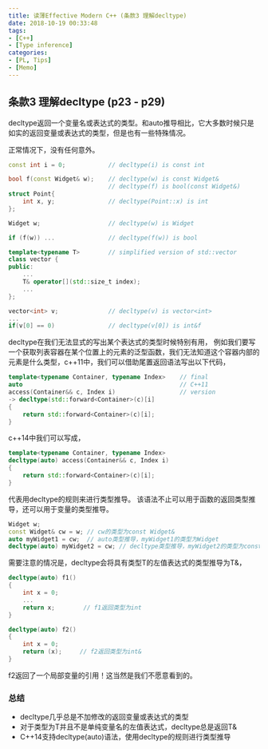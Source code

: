```yaml
---
title: 读薄Effective Modern C++ (条款3 理解decltype)
date: 2018-10-19 00:33:48
tags:
- [C++]
- [Type inference]
categories:
- [PL, Tips]
- [Memo]
---
```


## 条款3 理解decltype (p23 - p29)
decltype返回一个变量名或表达式的类型。和auto推导相比，它大多数时候只是如实的返回变量或表达式的类型，但是也有一些特殊情况。
<!-- more -->
正常情况下，没有任何意外。
```cpp
const int i = 0;            // decltype(i) is const int

bool f(const Widget& w);    // decltype(w) is const Widget&
                            // decltype(f) is bool(const Widget&)
struct Point{
    int x, y;               // decltype(Point::x) is int
};

Widget w;                   // decltype(w) is Widget

if (f(w)) ...               // decltype(f(w)) is bool

template<typename T>        // simplified version of std::vector
class vector {
public:
    ...
    T& operator[](std::size_t index);
    ...
};

vector<int> v;              // decltype(v) is vector<int>
...
if(v[0] == 0)               // decltype(v[0]) is int&f
```

decltype在我们无法显式的写出某个表达式的类型时候特别有用，
例如我们要写一个获取列表容器在某个位置上的元素的泛型函数，我们无法知道这个容器内部的元素是什么类型，c++11中，我们可以借助尾置返回语法写出以下代码，
```cpp
template<typename Container, typename Index>    // final
auto                                            // C++11
access(Container&& c, Index i)                  // version
-> decltype(std::forward<Container>(c)[i]
{
    return std::forward<Container>(c)[i];
}
```
c++14中我们可以写成，
```cpp
template<typename Container, typename Index>
decltype(auto) access(Container&& c, Index i)
{
    return std::forward<Container>(c)[i];
}
```
代表用decltype的规则来进行类型推导。
该语法不止可以用于函数的返回类型推导，还可以用于变量的类型推导。
```cpp
Widget w;
const Widget& cw = w; // cw的类型为const Widget&
auto myWidget1 = cw;  // auto类型推导，myWidget1的类型为Widget
decltype(auto) myWidget2 = cw; // decltype类型推导，myWidget2的类型为const Widget&
```

需要注意的情况是，decltype会将具有类型T的左值表达式的类型推导为T&，
```cpp
decltype(auto) f1()
{
    int x = 0;
    ...
    return x;        // f1返回类型为int
}

decltype(auto) f2()
{
    int x = 0;
    return (x);     // f2返回类型为int&
}
```
f2返回了一个局部变量的引用！这当然是我们不愿意看到的。        

### 总结         
- decltype几乎总是不加修改的返回变量或表达式的类型
- 对于类型为T并且不是单纯变量名的左值表达式，decltype总是返回T&
- C++14支持decltype(auto)语法，使用decltype的规则进行类型推导



